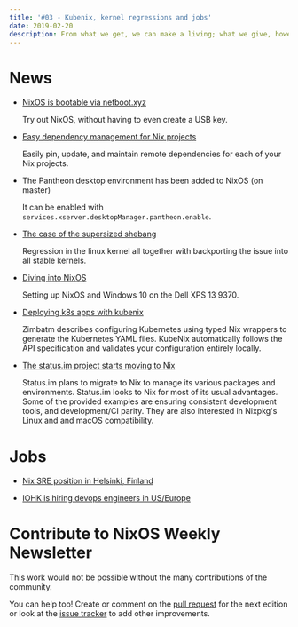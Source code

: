 ```yaml
---
title: '#03 - Kubenix, kernel regressions and jobs'
date: 2019-02-20
description: From what we get, we can make a living; what we give, however, makes a life.
---
```


# News

- [NixOS is bootable via netboot.xyz](https://github.com/antonym/netboot.xyz/issues/37)

  Try out NixOS, without having to even create a USB key.

- [Easy dependency management for Nix projects](https://github.com/nmattia/niv)

  Easily pin, update, and maintain remote dependencies for each of your Nix projects.

- The Pantheon desktop environment has been added to NixOS (on master)

  It can be enabled with `services.xserver.desktopManager.pantheon.enable`.

- [The case of the supersized shebang](https://lwn.net/SubscriberLink/779997/11de2bdc8dbc0d69/)

  Regression in the linux kernel all together with backporting the issue into all stable kernels.

- [Diving into NixOS](https://rycwo.xyz/2018/07/29/nixos-series-dual-boot)

  Setting up NixOS and Windows 10 on the Dell XPS 13 9370.

- [Deploying k8s apps with kubenix](https://zimbatm.com/deploying-k8s-apps-with-kubenix/)

  Zimbatm describes configuring Kubernetes using typed Nix wrappers to generate the Kubernetes YAML files.
  KubeNix automatically follows the API specification and validates your configuration entirely locally.

- [The status.im project starts moving to Nix](https://discuss.status.im/t/the-road-to-nix-a-functional-package-manager-to-rule-them-all/1049)

  Status.im plans to migrate to Nix to manage its various packages and environments.
  Status.im looks to Nix for most of its usual advantages. Some of the provided examples
  are ensuring consistent development tools, and development/CI parity.
  They are also interested in Nixpkg's Linux and and macOS compatibility.

# Jobs

- [Nix SRE position in Helsinki, Finland](https://relex.recruiterbox.com/jobs/fk0jx41/)

- [IOHK is hiring devops engineers in US/Europe](https://iohk.io/careers/#op-291346-devops-engineer--nix-nixos-nixops-hydra)

# Contribute to NixOS Weekly Newsletter

This work would not be possible without the many contributions of the community.

You can help too! Create or comment on the [pull request](https://github.com/NixOS/nixos-weekly/pulls)
for the next edition or look at the
[issue tracker](https://github.com/NixOS/nixos-weekly/issues) to add other improvements.
